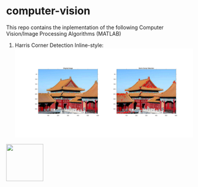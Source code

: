 # computer-vision

This repo contains the inplementation of the following Computer Vision/Image Processing Algorithms (MATLAB)  
1. Harris Corner Detection
Inline-style: 
![alt text](https://github.com/Aadiv1999/computer-vision/blob/main/Outputs/Harris%20Corner%20Detection.jpg "Harris Output")
<img align="left" width="100" height="100" src="http://www.fillmurray.com/100/100">
